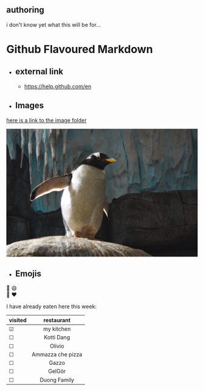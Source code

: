 ## authoring
i don't know yet what this will be for... 


# Github Flavoured Markdown

- ## external link
   -  https://help.github.com/en

- ## Images

[here is a link to the image folder](img/)

![here is a pengiuin](img/pingu1.jpg)

- ## Emojis
:metal:
:smile:
<br>
:hammer: :heart:

I have already eaten here this week:


| visited | restaurant |
|---------|:------------:|
| &#9745; |my kitchen |
| &#9744; |Kotti Dang |
| &#9744; |Olivio |
| &#9744; |Ammazza che pizza |
| &#9744; |Gazzo |
| &#9744; |GelGör |
| &#9744; |Duong Family |

